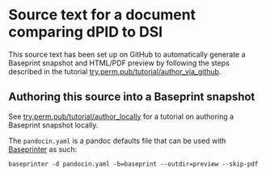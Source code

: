 Source text for a document comparing dPID to DSI
================================================

This source text has been set up on GitHub to automatically generate a Baseprint
snapshot and HTML/PDF preview by following the steps described in the tutorial
[try.perm.pub/tutorial/author_via_github](https://try.perm.pub/tutorial/author_via_github).


Authoring this source into a Baseprint snapshot
-----------------------------------------------

See [try.perm.pub/tutorial/author_locally](https://try.perm.pub/tutorial/author_locally/) for a tutorial on authoring a Baseprint snapshot locally.

The `pandocin.yaml` is a pandoc defaults file that can be used with
[Baseprinter](https://try.perm.pub/baseprinter) as such:

```
baseprinter -d pandocin.yaml -b=baseprint --outdir=preview --skip-pdf
```

